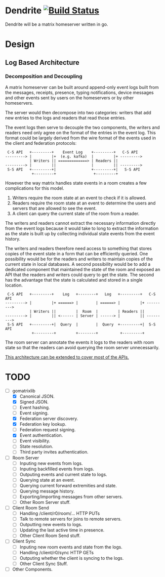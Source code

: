 # Dendrite [![Build Status](https://travis-ci.org/matrix-org/dendrite.svg?branch=master)](https://travis-ci.org/matrix-org/dendrite)

Dendrite will be a matrix homeserver written in go.

# Design

## Log Based Architecture

### Decomposition and Decoupling

A matrix homeserver can be built around append-only event logs built from the
messages, receipts, presence, typing notifications, device messages and other
events sent by users on the homeservers or by other homeservers.

The server would then decompose into two categories: writers that add new
entries to the logs and readers that read those entries.

The event logs then serve to decouple the two components, the writers and
readers need only agree on the format of the entries in the event log.
This format could be largely derived from the wire format of the events used
in the client and federation protocols:


     C-S API   +---------+    Event Log    +---------+   C-S API
    ---------> |         |+  (e.g. kafka)  |         |+ --------->
               | Writers || =============> | Readers ||
    ---------> |         ||                |         || --------->
     S-S API   +---------+|                +---------+|   S-S API
                +---------+                 +---------+

However the way matrix handles state events in a room creates a few
complications for this model.

 1) Writers require the room state at an event to check if it is allowed.
 2) Readers require the room state at an event to determine the users and
    servers that are allowed to see the event.
 3) A client can query the current state of the room from a reader.

The writers and readers cannot extract the necessary information directly from
the event logs because it would take to long to extract the information as the
state is built up by collecting individual state events from the event history.

The writers and readers therefore need access to something that stores copies
of the event state in a form that can be efficiently queried. One possibility
would be for the readers and writers to maintain copies of the current state
in local databases. A second possibility would be to add a dedicated component
that maintained the state of the room and exposed an API that the readers and
writers could query to get the state. The second has the advantage that the
state is calculated and stored in a single location.


     C-S API   +---------+    Log   +--------+   Log   +---------+   C-S API
    ---------> |         |+ ======> |        | ======> |         |+ --------->
               | Writers ||         |  Room  |         | Readers ||
    ---------> |         || <------ | Server | ------> |         || --------->
     S-S API   +---------+|  Query  |        |  Query  +---------+|  S-S API
                +---------+         +--------+          +---------+


The room server can annotate the events it logs to the readers with room state
so that the readers can avoid querying the room server unnecessarily.

[This architecture can be extended to cover most of the APIs.](WIRING.md)

# TODO

 - [ ] gomatrixlib
   - [x] Canonical JSON.
   - [x] Signed JSON.
   - [ ] Event hashing.
   - [ ] Event signing.
   - [x] Federation server discovery.
   - [x] Federation key lookup.
   - [ ] Federation request signing.
   - [x] Event authentication.
   - [ ] Event visibility.
   - [ ] State resolution.
   - [ ] Third party invites authentication.
 - [ ] Room Server
   - [ ] Inputing new events from logs.
   - [ ] Inputing backfilled events from logs.
   - [ ] Outputing events and current state to logs.
   - [ ] Querying state at an event.
   - [ ] Querying current forward extremities and state.
   - [ ] Querying message history.
   - [ ] Exporting/importing messages from other servers.
   - [ ] Other Room Server stuff.
 - [ ] Client Room Send
   - [ ] Handling /client/r0/room/... HTTP PUTs
   - [ ] Talk to remote servers for joins to remote servers.
   - [ ] Outputting new events to logs.
   - [ ] Updating the last active time in presence.
   - [ ] Other Client Room Send stuff.
 - [ ] Client Sync
   - [ ] Inputing new room events and state from the logs.
   - [ ] Handling /client/r0/sync HTTP GETs
   - [ ] Outputing whether the client is syncing to the logs.
   - [ ] Other Client Sync Stuff.
 - [ ] Other Components.
